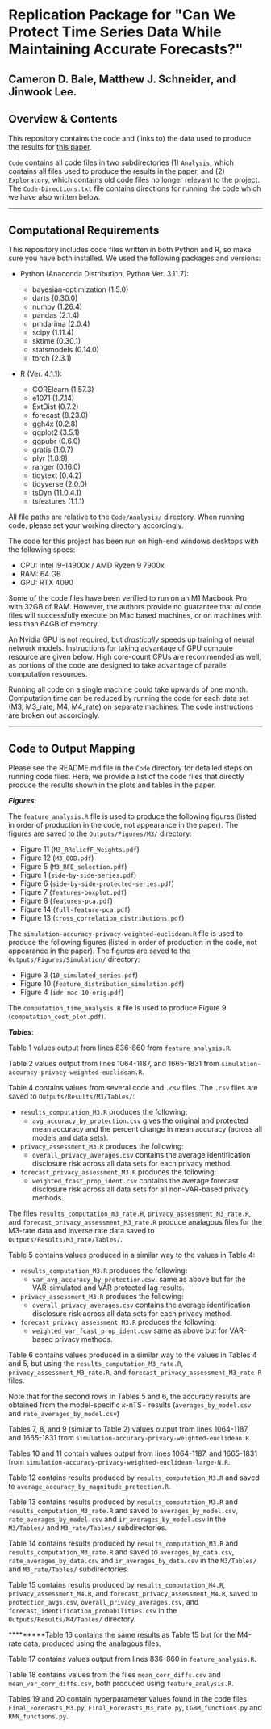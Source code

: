 # Replication Package for "Can We Protect Time Series Data While Maintaining Accurate Forecasts?"

Cameron D. Bale, Matthew J. Schneider, and Jinwook Lee.
---
Overview & Contents
---

This repository contains the code and (links to) the data used to produce the results for [this paper](https://www.researchgate.net/publication/372621568_Can_We_Protect_Time_Series_Data_While_Maintaining_Accurate_Forecasts).

`Code` contains all code files in two subdirectories (1) `Analysis`, which contains all files used to produce the results in the paper, and (2) `Exploratory`, which contains old code files no longer relevant to the project. The `Code-Directions.txt` file contains directions for running the code which we have also written below.

---

## Computational Requirements

This repository includes code files written in both Python and R, so make sure you have both installed. We used the following packages and versions:

* Python (Anaconda Distribution, Python Ver. 3.11.7):
    - bayesian-optimization (1.5.0)
    - darts (0.30.0)
    - numpy (1.26.4)
    - pandas (2.1.4)
    - pmdarima (2.0.4)
    - scipy (1.11.4)
    - sktime (0.30.1)
    - statsmodels (0.14.0)
    - torch (2.3.1)

* R (Ver. 4.1.1): 
    - CORElearn (1.57.3)
    - e1071 (1.7.14)
    - ExtDist (0.7.2)
    - forecast (8.23.0)
    - ggh4x (0.2.8)
    - ggplot2 (3.5.1)
    - ggpubr (0.6.0)
    - gratis (1.0.7)
    - plyr (1.8.9)
    - ranger (0.16.0)
    - tidytext (0.4.2)
    - tidyverse (2.0.0)
    - tsDyn (11.0.4.1)
    - tsfeatures (1.1.1)

All file paths are relative to the `Code/Analysis/` directory. When running code, please set your working directory accordingly.

The code for this project has been run on high-end windows desktops with the following specs:

* CPU: Intel i9-14900k / AMD Ryzen 9 7900x
* RAM: 64 GB
* GPU: RTX 4090

Some of the code files have been verified to run on an M1 Macbook Pro with 32GB of RAM. However, the authors provide no guarantee that *all* code files will successfully execute on Mac based machines, or on machines with less than 64GB of memory. 

An Nvidia GPU is not required, but *drastically* speeds up training of neural network models. Instructions for taking advantage of GPU compute resource are given below. High core-count CPUs are recommended as well, as portions of the code are designed to take advantage of parallel computation resources.

Running all code on a single machine could take upwards of one month. Computation time can be reduced by running the code for each data set (M3, M3_rate, M4, M4_rate) on separate machines. The code instructions are broken out accordingly.

---

## Code to Output Mapping

Please see the README.md file in the `Code` directory for detailed steps on running code files. Here, we provide a list of the code files that directly produce the results shown in the plots and tables in the paper.

***Figures***:

The `feature_analysis.R` file is used to produce the following figures (listed in order of production in the code, not appearance in the paper). The figures are saved to the `Outputs/Figures/M3/` directory:

* Figure 11 (`M3_RReliefF_Weights.pdf`)
* Figure 12 (`M3_OOB.pdf`)
* Figure 5 (`M3_RFE_selection.pdf`)
* Figure 1 (`side-by-side-series.pdf`)
* Figure 6 (`side-by-side-protected-series.pdf`)
* Figure 7 (`features-boxplot.pdf`)
* Figure 8 (`features-pca.pdf`)
* Figure 14 (`full-feature-pca.pdf`)
* Figure 13 (`cross_correlation_distributions.pdf`)

The `simulation-accuracy-privacy-weighted-euclidean.R` file is used to produce the following figures (listed in order of production in the code, not appearance in the paper). The figures are saved to the `Outputs/Figures/Simulation/` directory:

* Figure 3 (`10_simulated_series.pdf`)
* Figure 10 (`feature_distribution_simulation.pdf`)
* Figure 4 (`idr-mae-10-orig.pdf`)

The `computation_time_analysis.R` file is used to produce Figure 9 (`computation_cost_plot.pdf`).

***Tables***:

Table 1 values output from lines 836-860 from `feature_analysis.R`.

Table 2 values output from lines 1064-1187, and 1665-1831 from `simulation-accuracy-privacy-weighted-euclidean.R`.

Table 4 contains values from several code and `.csv` files. The `.csv` files are saved to `Outputs/Results/M3/Tables/`: 

* `results_computation_M3.R` produces the following:
    - `avg_accuracy_by_protection.csv` gives the original and protected mean accuracy and the percent change in mean accuracy (across all models and data sets).
* `privacy_assessment_M3.R` produces the following:
    - `overall_privacy_averages.csv` contains the average identification disclosure risk across all data sets for each privacy method.
* `forecast_privacy_assessment_M3.R` produces the following:
    - `weighted_fcast_prop_ident.csv` contains the average forecast disclosure risk across all data sets for all non-VAR-based privacy methods.

The files `results_computation_m3_rate.R`, `privacy_assessment_M3_rate.R`, and `forecast_privacy_assessment_M3_rate.R` produce analagous files for the M3-rate data and inverse rate data saved to `Outputs/Results/M3_rate/Tables/`.

Table 5 contains values produced in a similar way to the values in Table 4:

* `results_computation_M3.R` produces the following:
    - `var_avg_accuracy_by_protection.csv`: same as above but for the VAR-simulated and VAR protected lag results.
* `privacy_assessment_M3.R` produces the following:
    - `overall_privacy_averages.csv` contains the average identification disclosure risk across all data sets for each privacy method.
* `forecast_privacy_assessment_M3.R` produces the following:
    - `weighted_var_fcast_prop_ident.csv` same as above but for VAR-based privacy methods.

Table 6 contains values produced in a similar way to the values in Tables 4 and 5, but using the `results_computation_M3_rate.R`, `privacy_assessment_M3_rate.R`, and `forecast_privacy_assessment_M3_rate.R` files.

Note that for the second rows in Tables 5 and 6, the accuracy results are obtained from the model-specific *k*-nTS+ results (`averages_by_model.csv` and `rate_averages_by_model.csv`)

Tables 7, 8, and 9 (similar to Table 2) values output from lines 1064-1187, and 1665-1831 from `simulation-accuracy-privacy-weighted-euclidean.R`.

Tables 10 and 11 contain values output from lines 1064-1187, and 1665-1831 from `simulation-accuracy-privacy-weighted-euclidean-large-N.R`.

Table 12 contains results produced by `results_computation_M3.R` and saved to `average_accuracy_by_magnitude_protection.R`.

Table 13 contains results produced by `results_computation_M3.R` and `results_computation_M3_rate.R` and saved to `averages_by_model.csv`, `rate_averages_by_model.csv` and `ir_averages_by_model.csv` in the `M3/Tables/` and `M3_rate/Tables/` subdirectories.

Table 14 contains results produced by `results_computation_M3.R` and `results_computation_M3_rate.R` and saved to `averages_by_data.csv`, `rate_averages_by_data.csv` and `ir_averages_by_data.csv` in the `M3/Tables/` and `M3_rate/Tables/` subdirectories.

Table 15 contains results produced by `results_computation_M4.R`, `privacy_assessment_M4.R`, and `forecast_privacy_assessment_M4.R`, saved to `protection_avgs.csv`, `overall_privacy_averages.csv`, and `forecast_identification_probabilities.csv` in the `Outputs/Results/M4/Tables/` directory.

*********Table 16 contains the same results as Table 15 but for the M4-rate data, produced using the analagous files.

Table 17 contains values output from lines 836-860 in `feature_analysis.R`.

Table 18 contains values from the files `mean_corr_diffs.csv` and `mean_var_corr_diffs.csv`, both produced using `feature_analysis.R`.

Tables 19 and 20 contain hyperparameter values found in the code files `Final_Forecasts_M3.py`, `Final_Forecasts_M3_rate.py`, `LGBM_functions.py` and `RNN_functions.py`.
